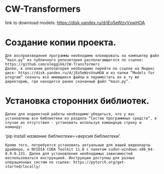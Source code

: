 # CW-Transformers
link to download models: https://disk.yandex.ru/d/jEo5eWzvVxwHOA

# Создание копии проекта.
	Для воспроизведения программы необходимо клонировать на компьютер файл “main.py” из публичного репозитория располагающегося по ссылке: https://github.com/oleggikk/CW-Transformers 
	Далее, в описании репозитория необходимо перейти по ссылке на Яндекс диск: https://disk.yandex.ru/d/jEo5eWzvVxwHOA и из папки “Models for program” скачать все имеющиеся файлы и переместить их в ту же директорию, где находится ранее скачанный файл “main.py”.

# Установка сторонних библиотек.
	Далее для корректной работы необходимо убедиться, что у вас установлены все библиотеки из раздела “Состав программных средств”, в случае их отсутствия - установить используя командную строку и команду: 
‘pip install *название библиотеки*==*версия библиотеки*’.

	Кроме того, потребуется установить актуальные для вашей видеокарты драйвера, и NVIDIA CUDA Toolkit 11.8 с пакетом cudnn-windows-x86_64-8.9.0.131. Далее для установления необходимых зависимостей воспользоваться инструкцией. Инструкции доступны для разных операционных систем по ссылке: https://pytorch.org/get-started/locally/ 
